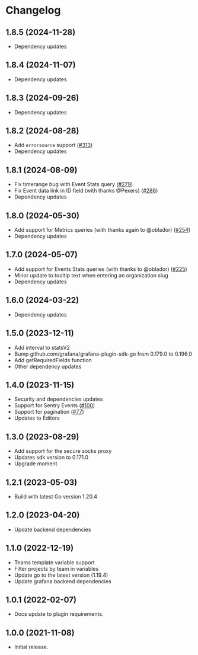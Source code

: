 # Changelog

## 1.8.5 (2024-11-28)

- Dependency updates
  
## 1.8.4 (2024-11-07)

- Dependency updates
  
## 1.8.3 (2024-09-26)

- Dependency updates
  
## 1.8.2 (2024-08-28)

- Add `errorsource` support ([#313](https://github.com/grafana/sentry-datasource/pull/313))
- Dependency updates
  
## 1.8.1 (2024-08-09)

- Fix timerange bug with Event Stats query ([#279](https://github.com/grafana/sentry-datasource/pull/279))
- Fix Event data link in ID field (with thanks @Pexers) ([#286](https://github.com/grafana/sentry-datasource/pull/286))
- Dependency updates

## 1.8.0 (2024-05-30)

- Add support for Metrics queries (with thanks again to @oblador) ([#254](https://github.com/grafana/sentry-datasource/pull/254))
- Dependency updates

## 1.7.0 (2024-05-07)

- Add support for Events Stats queries (with thanks to @oblador) ([#225](https://github.com/grafana/sentry-datasource/pull/225))
- Minor update to tooltip text when entering an organization slug
- Dependency updates

## 1.6.0 (2024-03-22)

- Dependency updates
  
## 1.5.0 (2023-12-11)

- Add interval to statsV2
- Bump github.com/grafana/grafana-plugin-sdk-go from 0.179.0 to 0.196.0
- Add getRequiredFields function
- Other dependency updates

## 1.4.0 (2023-11-15)

- Security and dependencies updates
- Support for Sentry Events ([#100](https://github.com/grafana/sentry-datasource/pull/100))
- Support for pagination ([#77](https://github.com/grafana/sentry-datasource/pull/77))
- Updates to Editors

## 1.3.0 (2023-08-29)

- Add support for the secure socks proxy
- Updates sdk version to 0.171.0
- Upgrade moment

## 1.2.1 (2023-05-03)

- Build with latest Go version 1.20.4

## 1.2.0 (2023-04-20)

- Update backend dependencies

## 1.1.0 (2022-12-19)

- Teams template variable support
- Filter projects by team in variables
- Update go to the latest version (1.19.4)
- Update grafana backend dependencies

## 1.0.1 (2022-02-07)

- Docs update to plugin requirements.

## 1.0.0 (2021-11-08)

- Initial release.
